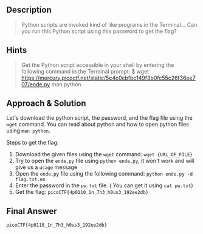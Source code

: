 ## Description

> Python scripts are invoked kind of like programs in the Terminal... Can you run this Python script using this password to get the flag?


## Hints

> Get the Python script accessible in your shell by entering the following command in the Terminal prompt: $ wget https://mercury.picoctf.net/static/5c4c0cbfbc149f3b0fc55c26f36ee707/ende.py
> man python


## Approach & Solution

Let's download the python script, the password, and the flag file using the `wget` command. You can read about python and how to open python files using `man python`.

Steps to get the flag:

1. Download the given files using the `wget` command: `wget {URL_OF_FILE}`
2. Try to open the `ende.py` file using `python ende.py`, it won't work and will give us a `usage` message
3. Open the `ende.py` file using the following command: `python ende.py -d flag.txt.en`
4. Enter the password in the `pw.txt` file. ( You can get it using `cat pw.txt`)
5. Get the flag: `picoCTF{4p0110_1n_7h3_h0us3_192ee2db}`


## Final Answer

`picoCTF{4p0110_1n_7h3_h0us3_192ee2db}`
